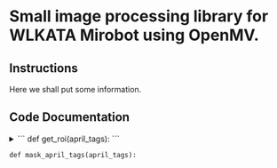 # Small image processing library for WLKATA Mirobot using OpenMV.


## Instructions
Here we shall put some information.


## Code Documentation
<details>
  <summary>
  ```
  def get_roi(april_tags):
  ```
  </summary>

Finds the region of interest for where cubes are detected.

The algorithm loops through all the april tags,
finds its corners and loops through them.

For each corner, it's x and y coordinates will be
added to each other, If this sum is smaller than x_min + y_min
then this will be the new values for x_min and y_min.
And vice versa with larger values than x_max + y_max.

The width of the ROI is then found by subtracting x_min from x_max.
The height of the ROI is found by subtracting y_min from y_max.

The find blobs function that will be fed theese values requires
they are integers so therefore they are first rounded and then converted 
to integers before returning them.

The values returned will be the top left corner of the ROI given by
x_min and y_min. And also the width and height of the ROI. (x_min, y_min, w, h)


Importnat to remember is that ROI is found using QQVGA so
there is neccessary to call the function upscale_QQVGA_to_QVGA
on theese coordinates before using them to find blobs.

</details>

```
def mask_april_tags(april_tags):
```



